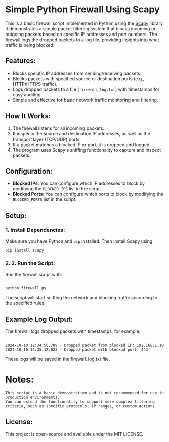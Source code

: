 # Simple Python Firewall Using Scapy

This is a basic firewall script implemented in Python using the [Scapy](https://scapy.net/) library. It demonstrates a simple packet filtering system that blocks incoming or outgoing packets based on specific IP addresses and port numbers. The firewall logs the dropped packets to a log file, providing insights into what traffic is being blocked.

## Features:
- Blocks specific IP addresses from sending/receiving packets.
- Blocks packets with specified source or destination ports (e.g., HTTP/HTTPS traffic).
- Logs dropped packets to a file (`firewall_log.txt`) with timestamps for easy auditing.
- Simple and effective for basic network traffic monitoring and filtering.

## How It Works:
1. The firewall listens for all incoming packets.
2. It inspects the source and destination IP addresses, as well as the transport layer (TCP/UDP) ports.
3. If a packet matches a blocked IP or port, it is dropped and logged.
4. The program uses Scapy's sniffing functionality to capture and inspect packets.

## Configuration:
- **Blocked IPs**: You can configure which IP addresses to block by modifying the `BLOCKED_IPS` list in the script.
- **Blocked Ports**: You can configure which ports to block by modifying the `BLOCKED_PORTS` list in the script.

## Setup:

### 1. Install Dependencies:

Make sure you have Python and `pip` installed. Then install Scapy using:

```bash
pip install scapy
```
### 2. 2. Run the Script:

Run the firewall script with:

```bash

python firewall.py
```

The script will start sniffing the network and blocking traffic according to the specified rules.

## Example Log Output:

The firewall logs dropped packets with timestamps, for example:

```text

2024-10-10 12:34:56,789 - Dropped packet from blocked IP: 192.168.1.10
2024-10-10 12:35:12,023 - Dropped packet with blocked port: 443
```

These logs will be saved in the firewall_log.txt file.
# Notes:

    This script is a basic demonstration and is not recommended for use in production environments.
    You can extend the functionality to support more complex filtering criteria, such as specific protocols, IP ranges, or custom actions.

## License:

This project is open-source and available under the MIT LICENSE.


